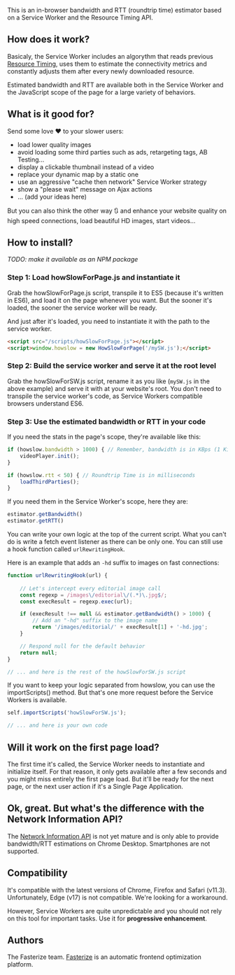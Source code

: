 This is an in-browser bandwidth and RTT (roundtrip time) estimator based on a Service Worker and the Resource Timing API.


## How does it work?

Basicaly, the Service Worker includes an algorythm that reads previous [Resource Timing](https://developer.mozilla.org/en-US/docs/Web/API/Resource_Timing_API/Using_the_Resource_Timing_API), uses them to estimate the connectivity metrics and constantly adjusts them after every newly downloaded resource.

Estimated bandwidth and RTT are available both in the Service Worker and the JavaScript scope of the page for a large variety of behaviors.


## What is it good for?

Send some love ❤️ to your slower users:
+ load lower quality images
+ avoid loading some third parties such as ads, retargeting tags, AB Testing...
+ display a clickable thumbnail instead of a video
+ replace your dynamic map by a static one
+ use an aggressive "cache then network" Service Worker strategy
+ show a "please wait" message on Ajax actions
+ ... (add your ideas here)

But you can also think the other way 🔃 and enhance your website quality on high speed connections, load beautiful HD images, start videos...


## How to install?

*TODO: make it available as an NPM package*

### Step 1: Load howSlowForPage.js and instantiate it

Grab the howSlowForPage.js script, transpile it to ES5 (because it's written in ES6), and load it on the page whenever you want. But the sooner it's loaded, the sooner the service worker will be ready.

And just after it's loaded, you need to instantiate it with the path to the service worker.

```html
<script src="/scripts/howSlowForPage.js"></script>
<script>window.howslow = new HowSlowForPage('/mySW.js');</script>
```

### Step 2: Build the service worker and serve it at the root level

Grab the howSlowForSW.js script, rename it as you like (`mySW.js` in the above example) and serve it with at your website's root. You don't need to transpile the service worker's code, as Service Workers compatible browsers understand ES6.

### Step 3: Use the estimated bandwidth or RTT in your code

If you need the stats in the page's scope, they're available like this:

```js
if (howslow.bandwidth > 1000) { // Remember, bandwidth is in KBps (1 Kilo Bytes = 8 Kilo bits)
    videoPlayer.init();
}

if (howslow.rtt < 50) { // Roundtrip Time is in milliseconds
    loadThirdParties();
}
```

If you need them in the Service Worker's scope, here they are:

```js
estimator.getBandwidth()
estimator.getRTT()
```

You can write your own logic at the top of the current script. What you can't do is write a fetch event listener as there can be only one. You can still use a hook function called  `urlRewritingHook`.

Here is an example that adds an `-hd` suffix to images on fast connections:

```js
function urlRewritingHook(url) {
    
    // Let's intercept every editorial image call
    const regexp = /images\/editorial\/(.*)\.jpg$/;
    const execResult = regexp.exec(url);

    if (execResult !== null && estimator.getBandwidth() > 1000) {
        // Add an "-hd" suffix to the image name
        return '/images/editorial/' + execResult[1] + '-hd.jpg';
    }

    // Respond null for the default behavior
    return null;
}

// ... and here is the rest of the howSlowForSW.js script
```

If you want to keep your logic separated from howslow, you can use the importScripts() method. But that's one more request before the Service Workers is available.

```js
self.importScripts('howSlowForSW.js');

// ... and here is your own code
```


## Will it work on the first page load?

The first time it's called, the Service Worker needs to instantiate and initialize itself. For that reason, it only gets available after a few seconds and you might miss entirely the first page load. But it'll be ready for the next page, or the next user action if it's a Single Page Application.


## Ok, great. But what's the difference with the Network Information API?

The [Network Information API](https://developer.mozilla.org/en-US/docs/Web/API/NetworkInformation) is not yet mature and is only able to provide bandwidth/RTT estimations on Chrome Desktop. Smartphones are not supported.


## Compatibility

It's compatible with the latest versions of Chrome, Firefox and Safari (v11.3). Unfortunately, Edge (v17) is not compatible. We're looking for a workaround.

However, Service Workers are quite unpredictable and you should not rely on this tool for important tasks. Use it for **progressive enhancement**.


## Authors

The Fasterize team. [Fasterize](https://www.fasterize.com) is an automatic frontend optimization platform. 

